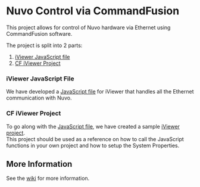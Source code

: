 # Nuvo Control via CommandFusion 

This project allows for control of Nuvo hardware via Ethernet using CommandFusion software.  

The project is split into 2 parts:

1. [iViewer JavaScript file](#js)
1. [CF iViewer Project](#iviewer)

### <a name="js" />iViewer JavaScript File
We have developed a [JavaScript file][jsfile] for iViewer that handles all the Ethernet communication with Nuvo.

### <a name="iviewer" />CF iViewer Project
To go along with the [JavaScript file][jsfile], we have created a sample [iViewer project][guifile].  
This project should be used as a reference on how to call the JavaScript functions in your own project and how to setup the System Properties.

## More Information
See the [wiki] for more information.

[wiki]: http://github.com/CommandFusion/Nuvo/wiki
[jsfile]: https://github.com/CommandFusion/Nuvo
[guifile]: https://github.com/CommandFusion/Nuvo